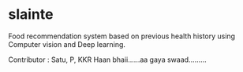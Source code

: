 # slainte

Food recommendation system based on previous health history using Computer vision and Deep learning.

Contributor : 
             Satu,
             P,
             KKR
Haan bhaii......aa gaya swaad.........
